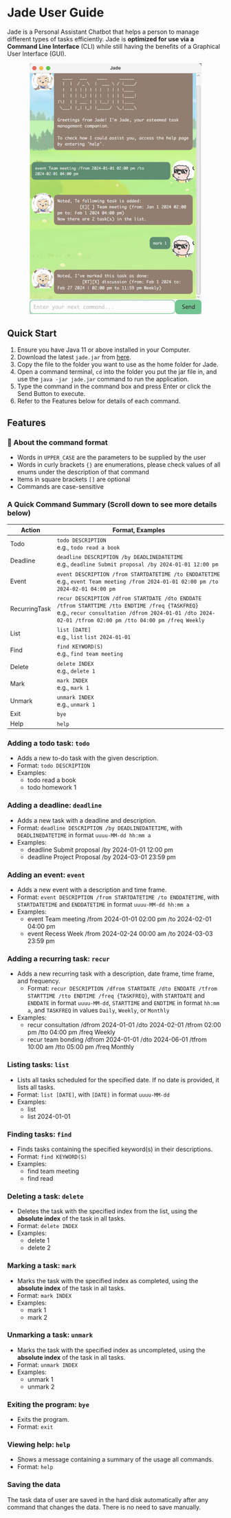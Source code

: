 # Jade User Guide

Jade is a Personal Assistant Chatbot that helps a person to manage different types of tasks efficiently. Jade is __optimized for use via a Command Line Interface__ (CLI) while still having the benefits of a Graphical User Interface (GUI).

<p style="text-align: center;"><img src="Ui.png" width="400" alt="Jade Ui"></p>

## Quick Start
1. Ensure you have Java 11 or above installed in your Computer.
2. Download the latest `jade.jar` from [here](https://github.com/fy17ohhh/ip/releases).
3. Copy the file to the folder you want to use as the home folder for Jade.
4. Open a command terminal, `cd` into the folder you put the jar file in, and use the `java -jar jade.jar` command to run the application.
5. Type the command in the command box and press Enter or click the Send Button to execute.
6. Refer to the Features below for details of each command.

## Features
### :pushpin: About the command format
- Words in `UPPER_CASE` are the parameters to be supplied by the user
- Words in curly brackets `{}` are enumerations, please check values of all enums under the description of that command
- Items in square brackets `[]` are optional
- Commands are case-sensitive

### A Quick Command Summary (Scroll down to see more details below)
| Action        | Format, Examples                                                                                                                                                                                            |
|---------------|-------------------------------------------------------------------------------------------------------------------------------------------------------------------------------------------------------------|
| Todo          | `todo DESCRIPTION`<br>e.g., `todo read a book`                                                                                                                                                              |
| Deadline      | `deadline DESCRIPTION /by DEADLINEDATETIME`<br>e.g., `deadline Submit proposal /by 2024-01-01 12:00 pm`                                                                                                     |
| Event         | `event DESCRIPTION /from STARTDATETIME /to ENDDATETIME`<br>e.g., `event Team meeting /from 2024-01-01 02:00 pm /to 2024-02-01 04:00 pm`                                                                     |
| RecurringTask | `recur DESCRIPTION /dfrom STARTDATE /dto ENDDATE /tfrom STARTTIME /tto ENDTIME /freq {TASKFREQ}`<br>e.g., `recur consultation /dfrom 2024-01-01 /dto 2024-02-01 /tfrom 02:00 pm /tto 04:00 pm /freq Weekly` |
| List          | `list [DATE]`<br>e.g., `list` `list 2024-01-01`                                                                                                                                                             |
| Find          | `find KEYWORD(S)`<br>e.g., `find team meeting`                                                                                                                                                              |
| Delete        | `delete INDEX`<br>e.g., `delete 1`                                                                                                                                                                          |
| Mark          | `mark INDEX`<br>e.g., `mark 1`                                                                                                                                                                              |
| Unmark        | `unmark INDEX`<br>e.g., `unmark 1`                                                                                                                                                                          |
| Exit          | `bye`                                                                                                                                                                                                       |
| Help          | `help`                                                                                                                                                                                                      |

### Adding a todo task: `todo`
- Adds a new to-do task with the given description.
- Format: `todo DESCRIPTION`
- Examples:
  - todo read a book
  - todo homework 1
  
### Adding a deadline: `deadline`
- Adds a new task with a deadline and description.
- Format: `deadline DESCRIPTION /by DEADLINEDATETIME`, with `DEADLINEDATETIME` in format `uuuu-MM-dd hh:mm a`
- Examples:
  - deadline Submit proposal /by 2024-01-01 12:00 pm
  - deadline Project Proposal /by 2024-03-01 23:59 pm
  
### Adding an event: `event`
- Adds a new event with a description and time frame.
- Format: `event DESCRIPTION /from STARTDATETIME /to ENDDATETIME`, with `STARTDATETIME` and `ENDDATETIME` in format `uuuu-MM-dd hh:mm a`
- Examples:
  - event Team meeting /from 2024-01-01 02:00 pm /to 2024-02-01 04:00 pm
  - event Recess Week /from 2024-02-24 00:00 am /to 2024-03-03 23:59 pm
  
### Adding a recurring task: `recur`
- Adds a new recurring task with a description, date frame, time frame, and frequency.
  - Format: `recur DESCRIPTION /dfrom STARTDATE /dto ENDDATE /tfrom STARTTIME /tto ENDTIME /freq {TASKFREQ}`, with `STARTDATE` and `ENDDATE` in format `uuuu-MM-dd`, `STARTTIME` and `ENDTIME` in format `hh:mm a`, and `TASKFREQ` in values `Daily`, `Weekly`, or `Monthly`
- Examples:
  - recur consultation /dfrom 2024-01-01 /dto 2024-02-01 /tfrom 02:00 pm /tto 04:00 pm /freq Weekly
  - recur team bonding /dfrom 2024-01-01 /dto 2024-06-01 /tfrom 10:00 am /tto 05:00 pm /freq Monthly

### Listing tasks: `list`
- Lists all tasks scheduled for the specified date. If no date is provided, it lists all tasks.
- Format: `list [DATE]`, with `[DATE]` in format `uuuu-MM-dd`
- Examples:
  - list
  - list 2024-01-01

### Finding tasks: `find`
- Finds tasks containing the specified keyword(s) in their descriptions.
- Format: `find KEYWORD(S)`
- Examples:
  - find team meeting
  - find read

### Deleting a task: `delete`
- Deletes the task with the specified index from the list, using the **absolute index** of the task in all tasks.
- Format: `delete INDEX`
- Examples:
    - delete 1
    - delete 2

### Marking a task: `mark`
- Marks the task with the specified index as completed, using the **absolute index** of the task in all tasks.
- Format: `mark INDEX`
- Examples:
    - mark 1
    - mark 2

### Unmarking a task: `unmark`
- Marks the task with the specified index as uncompleted, using the **absolute index** of the task in all tasks.
- Format: `unmark INDEX`
- Examples: 
  - unmark 1
  - unmark 2

### Exiting the program: `bye`
- Exits the program.
- Format: `exit`

### Viewing help: `help`
- Shows a message containing a summary of the usage all commands.
- Format: `help`
### Saving the data
The task data of user are saved in the hard disk automatically after any command that changes the data. There is no need to save manually.